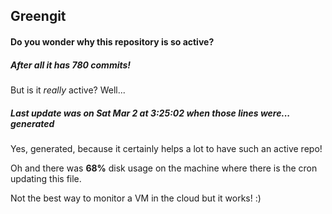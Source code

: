 ## Greengit

#### Do you wonder why this repository is so active?

##### After all it has 780 commits!

But is it *really* active? Well...

##### Last update was on Sat Mar 2 at 3:25:02 when those lines were... generated

Yes, generated, because it certainly helps a lot to have such an active repo!

Oh and there was **68%** disk usage on the machine
where there is the cron updating this file.

Not the best way to monitor a VM in the cloud but it works! :)
